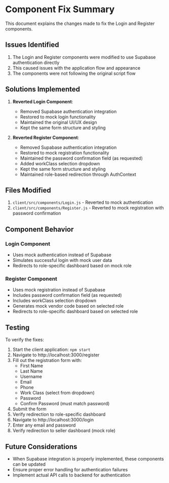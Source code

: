 # Component Fix Summary

This document explains the changes made to fix the Login and Register components.

## Issues Identified

1. The Login and Register components were modified to use Supabase authentication directly
2. This caused issues with the application flow and appearance
3. The components were not following the original script flow

## Solutions Implemented

1. **Reverted Login Component**:
   - Removed Supabase authentication integration
   - Restored to mock login functionality
   - Maintained the original UI/UX design
   - Kept the same form structure and styling

2. **Reverted Register Component**:
   - Removed Supabase authentication integration
   - Restored to mock registration functionality
   - Maintained the password confirmation field (as requested)
   - Added workClass selection dropdown
   - Kept the same form structure and styling
   - Maintained role-based redirection through AuthContext

## Files Modified

1. `client/src/components/Login.js` - Reverted to mock authentication
2. `client/src/components/Register.js` - Reverted to mock registration with password confirmation

## Component Behavior

### Login Component
- Uses mock authentication instead of Supabase
- Simulates successful login with mock user data
- Redirects to role-specific dashboard based on mock role

### Register Component
- Uses mock registration instead of Supabase
- Includes password confirmation field (as requested)
- Includes workClass selection dropdown
- Generates mock vendor code based on selected role
- Redirects to role-specific dashboard based on selected role

## Testing

To verify the fixes:
1. Start the client application: `npm start`
2. Navigate to http://localhost:3000/register
3. Fill out the registration form with:
   - First Name
   - Last Name
   - Username
   - Email
   - Phone
   - Work Class (select from dropdown)
   - Password
   - Confirm Password (must match password)
4. Submit the form
5. Verify redirection to role-specific dashboard
6. Navigate to http://localhost:3000/login
7. Enter any email and password
8. Verify redirection to seller dashboard (mock role)

## Future Considerations

- When Supabase integration is properly implemented, these components can be updated
- Ensure proper error handling for authentication failures
- Implement actual API calls to backend for authentication